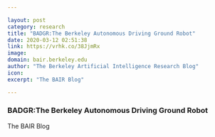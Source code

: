 ```yaml
---

layout: post
category: research
title: "BADGR:The Berkeley Autonomous Driving Ground Robot"
date: 2020-03-12 02:51:38
link: https://vrhk.co/38JjmRx
image: 
domain: bair.berkeley.edu
author: "The Berkeley Artificial Intelligence Research Blog"
icon: 
excerpt: "The BAIR Blog"

---
```


### BADGR:The Berkeley Autonomous Driving Ground Robot

The BAIR Blog